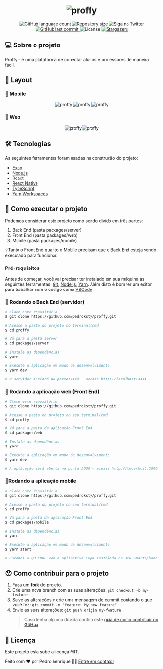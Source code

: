 <h1 align="center">
    <img alt="proffy" title="proffy" src="https://i.imgur.com/aqEMqO3.png" />
</h1>

<p align="center">
  <img alt="GitHub language count" src="https://img.shields.io/github/languages/count/pedroksty/proffy?color=%2304D361">

  <img alt="Repository size" src="https://img.shields.io/github/repo-size/pedroksty/proffy">

  <a href="https://www.twitter.com/pedroksty/">
    <img alt="Siga no Twitter" src="https://img.shields.io/twitter/url?url=https%3A%2F%2Fgithub.com%2Fpedroksty%2Fnlw1">
  </a>
	
  
  <a href="https://github.com/pedroksty/proffy/commits/master">
    <img alt="GitHub last commit" src="https://img.shields.io/github/last-commit/pedroksty/proffy">
  </a>

  <img alt="License" src="https://img.shields.io/badge/license-MIT-brightgreen">
   <a href="https://github.com/pedroksty/proffy/stargazers">
    <img alt="Stargazers" src="https://img.shields.io/github/stars/pedroksty/proffy?style=social">
  </a>
</p>

## 💻 Sobre o projeto

Proffy - é uma plataforma de conectar alunos e professores de maneira fácil.

## 🎨 Layout

### 📱 Mobile

<p align="center">
  <img alt="proffy" title="proffy" src="https://i.imgur.com/HG4eM7P.png" >
  <img alt="proffy" title="proffy" src="https://i.imgur.com/9vKJMLG.png" >
  <img alt="proffy" title="proffy" src=https://i.imgur.com/8LjFfnu.png" >
</p>

### 🧭 Web

<p align="center" style="display: flex; align-items: flex-start; justify-content: center;">
  <img alt="proffy" title="proffy" src="https://i.imgur.com/3YnJHbT.png" >

  <img alt="proffy" title="proffy" src="https://i.imgur.com/CSspUHK.png" >
</p>

## 🛠 Tecnologias

As seguintes ferramentas foram usadas na construção do projeto:

- [Expo][expo]
- [Node.js][nodejs]
- [React][reactjs]
- [React Native][rn]
- [TypeScript][typescript]
- [Yarn Workspaces][yarn-workspaces]

## 🚀 Como executar o projeto

Podemos considerar este projeto como sendo divido em três partes:

1. Back End (pasta packages/server)
2. Front End (pasta packages/web)
3. Mobile (pasta packages/mobile)

💡Tanto o Front End quanto o Mobile precisam que o Back End esteja sendo executado para funcionar.

### Pré-requisitos

Antes de começar, você vai precisar ter instalado em sua máquina as seguintes ferramentas:
[Git](https://git-scm.com), [Node.js][nodejs], [Yarn][yarn].
Além disto é bom ter um editor para trabalhar com o código como [VSCode][vscode]

### 🎲 Rodando o Back End (servidor)

```bash
# Clone este repositório
$ git clone https://github.com/pedroksty/proffy.git

# Acesse a pasta do projeto no terminal/cmd
$ cd proffy

# Vá para a pasta server
$ cd packages/server

# Instale as dependências
$ yarn

# Execute a aplicação em modo de desenvolvimento
$ yarn dev

# O servidor inciará na porta:4444 - acesse http://localhost:4444
```

### 🧭 Rodando a aplicação web (Front End)

```bash
# Clone este repositório
$ git clone https://github.com/pedroksty/proffy.git

# Acesse a pasta do projeto no seu terminal/cmd
$ cd proffy

# Vá para a pasta da aplicação Front End
$ cd packages/web

# Instale as dependências
$ yarn

# Execute a aplicação em modo de desenvolvimento
$ yarn dev

# A aplicação será aberta na porta:3000 - acesse http://localhost:3000
```

### 📱Rodando a aplicação mobile

```bash
# Clone este repositório
$ git clone https://github.com/pedroksty/proffy.git

# Acesse a pasta do projeto no seu terminal/cmd
$ cd proffy

# Vá para a pasta da aplicação Front End
$ cd packages/mobile

# Instale as dependências
$ yarn

# Execute a aplicação em modo de desenvolvimento
$ yarn start

# Escanei o QR CODE com o aplicativo Expo instalado no seu Smarthphone
```

## 😯 Como contribuir para o projeto

1. Faça um **fork** do projeto.
2. Crie uma nova branch com as suas alterações: `git checkout -b my-feature`
3. Salve as alterações e crie uma mensagem de commit contando o que você fez: `git commit -m "feature: My new feature"`
4. Envie as suas alterações: `git push origin my-feature`
   > Caso tenha alguma dúvida confira este [guia de como contribuir no GitHub](https://github.com/firstcontributions/first-contributions)

## 📝 Licença

Este projeto esta sobe a licença MIT.

Feito com ❤️ por Pedro henrique 👋🏽 [Entre em contato!](https://www.linkedin.com/in/pedro-henrique-b9541a199/)

[nodejs]: https://nodejs.org/
[typescript]: https://www.typescriptlang.org/
[expo]: https://expo.io/
[reactjs]: https://reactjs.org
[rn]: https://facebook.github.io/react-native/
[yarn]: https://yarnpkg.com/
[vscode]: https://code.visualstudio.com/
[vceditconfig]: https://marketplace.visualstudio.com/items?itemName=EditorConfig.EditorConfig
[license]: https://opensource.org/licenses/MIT
[vceslint]: https://marketplace.visualstudio.com/items?itemName=dbaeumer.vscode-eslint
[prettier]: https://marketplace.visualstudio.com/items?itemName=esbenp.prettier-vscode
[rs]: https://rocketseat.com.br
[yarn]: https://yarnpkg.com/getting-started/install
[yarn-workspaces]: https://classic.yarnpkg.com/en/docs/workspaces/

